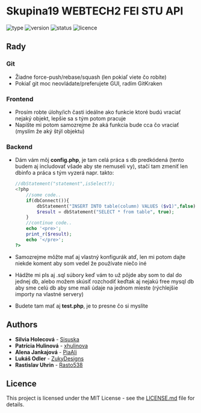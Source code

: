 # Skupina19 WEBTECH2 FEI STU API

![type](https://img.shields.io/badge/FEI-School_Project-blue.svg)
![version](https://img.shields.io/badge/version-0.0.1-lightgray.svg)
![status](https://img.shields.io/badge/status-development-red.svg)
![licence](https://img.shields.io/badge/licence-MIIT-blue.svg)

## Rady

### Git

* Žiadne force-push/rebase/squash (len pokiaľ viete čo robíte)
* Pokiaľ git moc neovládate/preferujete GUI, radím GitKraken

### Frontend

* Prosím robte úlohy/ich časti ideálne ako funkcie ktoré budú vraciať nejaký objekt, lepšie sa s tým potom pracuje
* Napíšte mi potom samozrejme že aká funkcia bude cca čo vraciať (myslím že aký štýl objektu)

### Backend

* Dám vám môj __config.php__, je tam celá práca s db predkódená (tento budem aj includovať všade aby ste nemuseli vy), stačí tam zmeniť len dbinfo a práca s tým vyzerá napr. takto:

    ```php
    //dbStatement("statement",isSelect?);
    <?php
        //some code..
        if(dbConnect()){
            dbStatement("INSERT INTO table(column) VALUES ($v1)",false);
            $result = dbStatement("SELECT * from table", true);
        }
        //continue code..
        echo '<pre>';
        print_r($result);
        echo '</pre>';
    ?>
    ```

* Samozrejme môžte mať aj vlastný konfigurák atď, len mi potom dajte niekde koment aby som vedel že používate niečo iné
* Hádžte mi pls aj .sql súbory keď vám to už pôjde aby som to dal do jednej db, alebo možem skúsiť rozchodiť keďtak aj nejakú free mysql db aby sme celú db aby sme mali údaje na jednom mieste (rýchlejšie importy na vlastné servery)
* Budete tam mať aj __test.php__, je to presne čo si myslíte

## Authors

* __Silvia Holecová__ - [Sisuska](https://github.com/Sisuska)
* __Patrícia Hulinová__ - [xhulinova](https://github.com/xhulinova)
* __Alena Jankajová__ - [PiaAli](https://github.com/PiaAli)
* __Lukáš Odler__ - [ZukyDesigns](https://github.com/zukydesigns)
* __Rastislav Uhrin__ - [Rasto538](https://github.com/TheHawk43)

## Licence

This project is licensed under the MIT License - see the [LICENSE.md](https://github.com/zukydesigns/area19/blob/master/LICENSE) file for details.